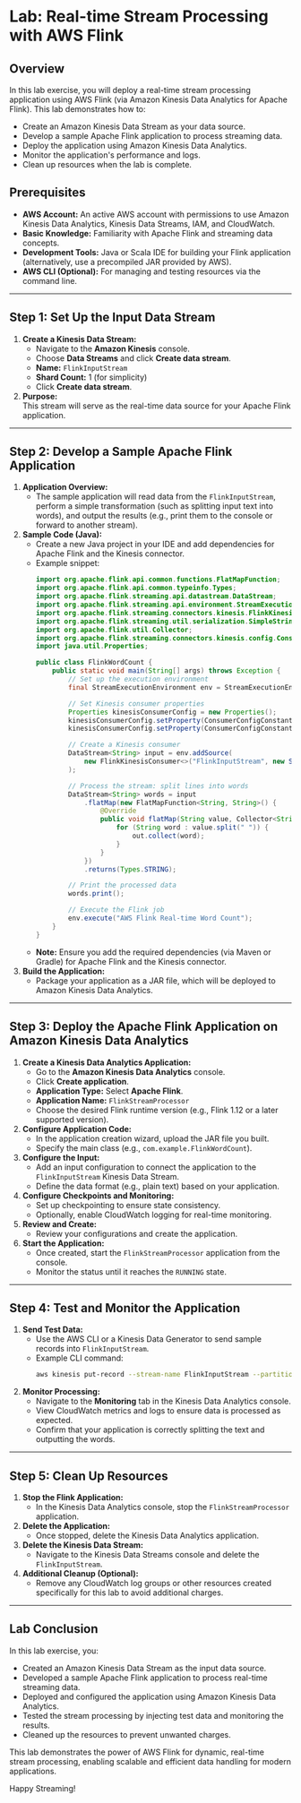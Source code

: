 # Lab: Real-time Stream Processing with AWS Flink

## Overview
In this lab exercise, you will deploy a real-time stream processing application using AWS Flink (via Amazon Kinesis Data Analytics for Apache Flink). This lab demonstrates how to:
- Create an Amazon Kinesis Data Stream as your data source.
- Develop a sample Apache Flink application to process streaming data.
- Deploy the application using Amazon Kinesis Data Analytics.
- Monitor the application's performance and logs.
- Clean up resources when the lab is complete.

## Prerequisites
- **AWS Account:** An active AWS account with permissions to use Amazon Kinesis Data Analytics, Kinesis Data Streams, IAM, and CloudWatch.
- **Basic Knowledge:** Familiarity with Apache Flink and streaming data concepts.
- **Development Tools:** Java or Scala IDE for building your Flink application (alternatively, use a precompiled JAR provided by AWS).
- **AWS CLI (Optional):** For managing and testing resources via the command line.

---

## Step 1: Set Up the Input Data Stream

1. **Create a Kinesis Data Stream:**
   - Navigate to the **Amazon Kinesis** console.
   - Choose **Data Streams** and click **Create data stream**.
   - **Name:** `FlinkInputStream`
   - **Shard Count:** 1 (for simplicity)
   - Click **Create data stream**.
2. **Purpose:**  
   This stream will serve as the real-time data source for your Apache Flink application.

---

## Step 2: Develop a Sample Apache Flink Application

1. **Application Overview:**
   - The sample application will read data from the `FlinkInputStream`, perform a simple transformation (such as splitting input text into words), and output the results (e.g., print them to the console or forward to another stream).
2. **Sample Code (Java):**
   - Create a new Java project in your IDE and add dependencies for Apache Flink and the Kinesis connector.
   - Example snippet:
     ```java
     import org.apache.flink.api.common.functions.FlatMapFunction;
     import org.apache.flink.api.common.typeinfo.Types;
     import org.apache.flink.streaming.api.datastream.DataStream;
     import org.apache.flink.streaming.api.environment.StreamExecutionEnvironment;
     import org.apache.flink.streaming.connectors.kinesis.FlinkKinesisConsumer;
     import org.apache.flink.streaming.util.serialization.SimpleStringSchema;
     import org.apache.flink.util.Collector;
     import org.apache.flink.streaming.connectors.kinesis.config.ConsumerConfigConstants;
     import java.util.Properties;

     public class FlinkWordCount {
         public static void main(String[] args) throws Exception {
             // Set up the execution environment
             final StreamExecutionEnvironment env = StreamExecutionEnvironment.getExecutionEnvironment();

             // Set Kinesis consumer properties
             Properties kinesisConsumerConfig = new Properties();
             kinesisConsumerConfig.setProperty(ConsumerConfigConstants.AWS_REGION, "us-east-1");
             kinesisConsumerConfig.setProperty(ConsumerConfigConstants.STREAM_INITIAL_POSITION, "LATEST");

             // Create a Kinesis consumer
             DataStream<String> input = env.addSource(
                 new FlinkKinesisConsumer<>("FlinkInputStream", new SimpleStringSchema(), kinesisConsumerConfig)
             );

             // Process the stream: split lines into words
             DataStream<String> words = input
                 .flatMap(new FlatMapFunction<String, String>() {
                     @Override
                     public void flatMap(String value, Collector<String> out) {
                         for (String word : value.split(" ")) {
                             out.collect(word);
                         }
                     }
                 })
                 .returns(Types.STRING);

             // Print the processed data
             words.print();

             // Execute the Flink job
             env.execute("AWS Flink Real-time Word Count");
         }
     }
     ```
   - **Note:** Ensure you add the required dependencies (via Maven or Gradle) for Apache Flink and the Kinesis connector.
3. **Build the Application:**
   - Package your application as a JAR file, which will be deployed to Amazon Kinesis Data Analytics.

---

## Step 3: Deploy the Apache Flink Application on Amazon Kinesis Data Analytics

1. **Create a Kinesis Data Analytics Application:**
   - Go to the **Amazon Kinesis Data Analytics** console.
   - Click **Create application**.
   - **Application Type:** Select **Apache Flink**.
   - **Application Name:** `FlinkStreamProcessor`
   - Choose the desired Flink runtime version (e.g., Flink 1.12 or a later supported version).
2. **Configure Application Code:**
   - In the application creation wizard, upload the JAR file you built.
   - Specify the main class (e.g., `com.example.FlinkWordCount`).
3. **Configure the Input:**
   - Add an input configuration to connect the application to the `FlinkInputStream` Kinesis Data Stream.
   - Define the data format (e.g., plain text) based on your application.
4. **Configure Checkpoints and Monitoring:**
   - Set up checkpointing to ensure state consistency.
   - Optionally, enable CloudWatch logging for real-time monitoring.
5. **Review and Create:**
   - Review your configurations and create the application.
6. **Start the Application:**
   - Once created, start the `FlinkStreamProcessor` application from the console.
   - Monitor the status until it reaches the `RUNNING` state.

---

## Step 4: Test and Monitor the Application

1. **Send Test Data:**
   - Use the AWS CLI or a Kinesis Data Generator to send sample records into `FlinkInputStream`.
   - Example CLI command:
     ```bash
     aws kinesis put-record --stream-name FlinkInputStream --partition-key key1 --data "hello world from AWS Flink"
     ```
2. **Monitor Processing:**
   - Navigate to the **Monitoring** tab in the Kinesis Data Analytics console.
   - View CloudWatch metrics and logs to ensure data is processed as expected.
   - Confirm that your application is correctly splitting the text and outputting the words.

---

## Step 5: Clean Up Resources

1. **Stop the Flink Application:**
   - In the Kinesis Data Analytics console, stop the `FlinkStreamProcessor` application.
2. **Delete the Application:**
   - Once stopped, delete the Kinesis Data Analytics application.
3. **Delete the Kinesis Data Stream:**
   - Navigate to the Kinesis Data Streams console and delete the `FlinkInputStream`.
4. **Additional Cleanup (Optional):**
   - Remove any CloudWatch log groups or other resources created specifically for this lab to avoid additional charges.

---

## Lab Conclusion

In this lab exercise, you:
- Created an Amazon Kinesis Data Stream as the input data source.
- Developed a sample Apache Flink application to process real-time streaming data.
- Deployed and configured the application using Amazon Kinesis Data Analytics.
- Tested the stream processing by injecting test data and monitoring the results.
- Cleaned up the resources to prevent unwanted charges.

This lab demonstrates the power of AWS Flink for dynamic, real-time stream processing, enabling scalable and efficient data handling for modern applications.

Happy Streaming!
